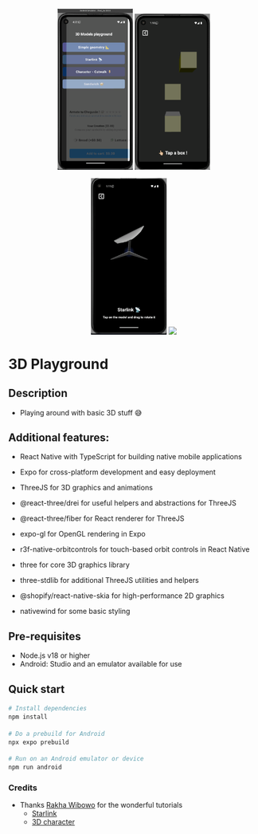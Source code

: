 <p align="center">
  <img src="./assets/demo/sandwich.gif" width=30%>
  <img src="./assets/demo/geometry.gif" width=30%>
</p>
<p align="center">
  <img src="./assets/demo/starlink.gif" width=30%>
  <img src="./assets/demo/character.gif" width=30%>
</p>

# 3D Playground

## Description

- Playing around with basic 3D stuff 😅

## Additional features:

- React Native with TypeScript for building native mobile applications
- Expo for cross-platform development and easy deployment

- ThreeJS for 3D graphics and animations
- @react-three/drei for useful helpers and abstractions for ThreeJS
- @react-three/fiber for React renderer for ThreeJS
- expo-gl for OpenGL rendering in Expo
- r3f-native-orbitcontrols for touch-based orbit controls in React Native
- three for core 3D graphics library
- three-stdlib for additional ThreeJS utilities and helpers
- @shopify/react-native-skia for high-performance 2D graphics

- nativewind for some basic styling

## Pre-requisites

- Node.js v18 or higher
- Android: Studio and an emulator available for use

## Quick start

```bash
# Install dependencies
npm install

# Do a prebuild for Android
npx expo prebuild

# Run on an Android emulator or device
npm run android
```

### Credits

- Thanks [Rakha Wibowo](https://www.youtube.com/@rakhawibowo) for the wonderful tutorials
  - [Starlink](https://www.youtube.com/watch?v=iRavet_Zau8)
  - [3D character](https://www.youtube.com/watch?v=SP0O5o9BJVA&t=341s)
